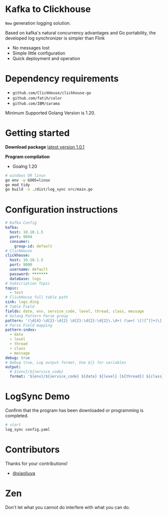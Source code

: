 # Kafka to Clickhouse

`New` generation logging solution.

Based on kafka's natural concurrency advantages and Go portability, the developed log synchronizer is simpler than Flink

- No messages lost
- Simple little configuration
- Quick deployment and operation

# Dependency requirements

- `github.com/ClickHouse/clickhouse-go`
- `github.com/fatih/color`
- `github.com/IBM/sarama`

Minimum Supported Golang Version is 1.20.


# Getting started

**Download package**
[latest version 1.0.1](https://github.com/xxscloud5722/kafka_to_clickhouse/releases)

**Program compilation**
- Goalng 1.20

```bash
# windows OR linux
go env -w GOOS=linux
go mod tidy
go build -o ./dist/log_sync src/main.go
```

# Configuration instructions
```yaml
# Kafka Config
kafka:
  host: 10.10.1.5
  port: 9094
  consumer:
    group-id: default
# ClickHouse
clickhouse:
  host: 10.10.1.5
  port: 9000
  username: default
  password: *******
  database: logs
# Subscription Topic
topic:
  - test
# ClickHouse full table path
sink: logs.ding
# Table Field
fields: date, env, service_code, level, thread, class, message
# Golang Pattern Parse group
pattern: '(\d{4}-\d{2}-\d{2} \d{2}:\d{2}:\d{2}\.\d+) (\w+) \[([^]]+)\] ([^:]+) : (.+[\s\S]*)'
# Parse Field mapping
pattern-index:
  - date
  - level
  - thread
  - class
  - message
debug: true
# Debug true, Log output format, Use ${} for variables
output:
  # ${env}/${service_code}
  format: '${env}/${service_code} ${date} ${level} [${thread}] ${class} : ${message}'

```

# LogSync Demo
Confirm that the program has been downloaded or programming is completed.

```bash
# start 
log_sync config.yaml
```

# Contributors

Thanks for your contributions!

- [@xiaoliuya](https://github.com/xxscloud5722/)


# Zen
Don't let what you cannot do interfere with what you can do.
